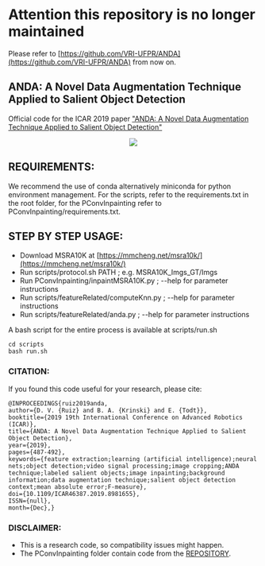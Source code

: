 # Attention this repository is no longer maintained
Please refer to [https://github.com/VRI-UFPR/ANDA](https://github.com/VRI-UFPR/ANDA) from now on.

## ANDA:  A Novel Data Augmentation Technique Applied to Salient Object Detection
Official code for the ICAR 2019 paper ["ANDA:  A Novel Data Augmentation Technique Applied to Salient Object Detection"](https://arxiv.org/abs/1910.01256)

<p align="center">
<img src="./documentation/flowchart.jpg">
</p>

## REQUIREMENTS:
We recommend the use of conda alternatively miniconda for python environment management. For the scripts, refer to the requirements.txt in the root folder, for the PConvInpainting refer to PConvInpainting/requirements.txt.


## STEP BY STEP USAGE:

- Download MSRA10K at [https://mmcheng.net/msra10k/](https://mmcheng.net/msra10k/)
- Run scripts/protocol.sh PATH ; e.g. MSRA10K_Imgs_GT/Imgs
- Run PConvInpainting/inpaintMSRA10K.py ; --help for parameter instructions
- Run scripts/featureRelated/computeKnn.py ; --help for parameter instructions
- Run scripts/featureRelated/anda.py ; --help for parameter instructions

A bash script for the entire process is available at scripts/run.sh

```
cd scripts
bash run.sh
```

### CITATION:
If you found this code useful for your research, please cite:
```
@INPROCEEDINGS{ruiz2019anda,
author={D. V. {Ruiz} and B. A. {Krinski} and E. {Todt}},
booktitle={2019 19th International Conference on Advanced Robotics (ICAR)},
title={ANDA: A Novel Data Augmentation Technique Applied to Salient Object Detection},
year={2019},
pages={487-492},
keywords={feature extraction;learning (artificial intelligence);neural nets;object detection;video signal processing;image cropping;ANDA technique;labeled salient objects;image inpainting;background information;data augmentation technique;salient object detection context;mean absolute error;F-measure},
doi={10.1109/ICAR46387.2019.8981655},
ISSN={null},
month={Dec},}
```

### DISCLAIMER:

- This is a research code, so compatibility issues might happen.
- The PConvInpainting folder contain code from the [REPOSITORY](https://github.com/MathiasGruber/PConv-Keras).

